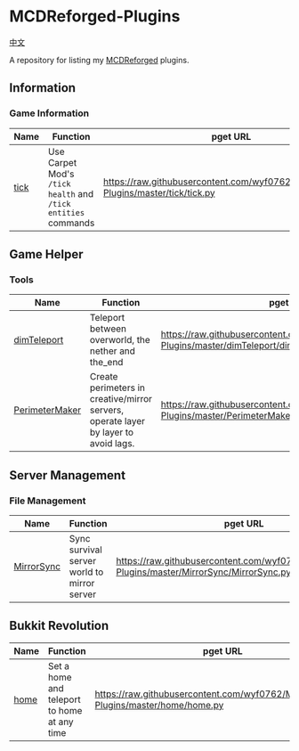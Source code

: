 # MCDReforged-Plugins

[中文](https://github.com/wyf0762/MCDReforged-Plugins/blob/master/README_cn.md)

A repository for listing my [MCDReforged](https://github.com/Fallen-Breath/MCDReforged) plugins.

## Information

### Game Information

|Name|Function|pget URL|
|----|----|----|
|[tick](https://github.com/wyf0762/MCDReforged-Plugins/tree/master/tick)|Use Carpet Mod's `/tick health` and `/tick entities` commands|https://raw.githubusercontent.com/wyf0762/MCDReforged-Plugins/master/tick/tick.py|

## Game Helper

### Tools

|Name|Function|pget URL|
|----|----|----|
|[dimTeleport](https://github.com/wyf0762/MCDReforged-Plugins/tree/master/dimTeleport)|Teleport between overworld, the nether and the_end|https://raw.githubusercontent.com/wyf0762/MCDReforged-Plugins/master/dimTeleport/dimTeleport.py|
|[PerimeterMaker](https://github.com/wyf0762/MCDReforged-Plugins/tree/master/PerimeterMaker)|Create perimeters in creative/mirror servers, operate layer by layer to avoid lags.|https://raw.githubusercontent.com/wyf0762/MCDReforged-Plugins/master/PerimeterMaker/PerimeterMaker.py|

## Server Management

### File Management

|Name|Function|pget URL|
|----|----|----|
|[MirrorSync](https://github.com/wyf0762/MCDReforged-Plugins/tree/master/MirrorSync)|Sync survival server world to mirror server|https://raw.githubusercontent.com/wyf0762/MCDReforged-Plugins/master/MirrorSync/MirrorSync.py|

## Bukkit Revolution

|Name|Function|pget URL|
|----|----|----|
|[home](https://github.com/wyf0762/MCDReforged-Plugins/tree/master/home)|Set a home and teleport to home at any time|https://raw.githubusercontent.com/wyf0762/MCDReforged-Plugins/master/home/home.py|